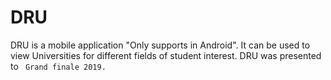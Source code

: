 # DRU

DRU is a mobile application "Only supports in Android". It can be used to view Universities for different fields of student interest.
DRU was presented to <CODE WITH WIE> Grand finale 2019.
